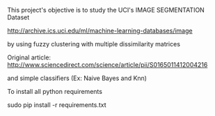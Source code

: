 This project's objective is to study the UCI's IMAGE SEGMENTATION Dataset

http://archive.ics.uci.edu/ml/machine-learning-databases/image

by using fuzzy clustering with multiple dissimilarity matrices

Original article: http://www.sciencedirect.com/science/article/pii/S0165011412004216

and simple classifiers (Ex: Naive Bayes and Knn)

To install all python requirements 

sudo pip install -r requirements.txt
